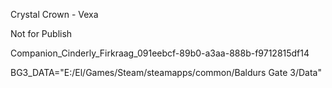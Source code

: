 Crystal Crown - Vexa

Not for Publish

Companion_Cinderly_Firkraag_091eebcf-89b0-a3aa-888b-f9712815df14

BG3_DATA="E:/El/Games/Steam/steamapps/common/Baldurs Gate 3/Data"
